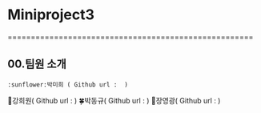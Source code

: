 # Miniproject3

=====================================================

## 00.팀원 소개
	:sunflower:박미희 ( Github url :  )
:deciduous_tree:강희원( Github url :  )
:four_leaf_clover:박동규( Github url :  )
:maple_leaf:장영광( Github url :  )
